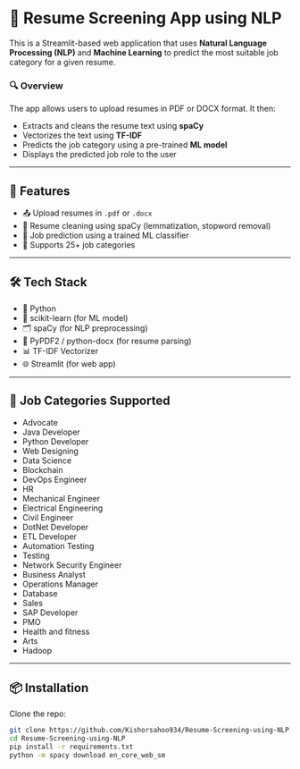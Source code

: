 # 📄 Resume Screening App using NLP

This is a Streamlit-based web application that uses **Natural Language Processing (NLP)** and **Machine Learning** to predict the most suitable job category for a given resume.

### 🔍 Overview

The app allows users to upload resumes in PDF or DOCX format. It then:
- Extracts and cleans the resume text using **spaCy**
- Vectorizes the text using **TF-IDF**
- Predicts the job category using a pre-trained **ML model**
- Displays the predicted job role to the user

---

## 🚀 Features

- 📤 Upload resumes in `.pdf` or `.docx`
- 🧹 Resume cleaning using spaCy (lemmatization, stopword removal)
- 🤖 Job prediction using a trained ML classifier
- 🎯 Supports 25+ job categories

---

## 🛠 Tech Stack

- 🐍 Python
- 🧠 scikit-learn (for ML model)
- 🗂️ spaCy (for NLP preprocessing)
- 📄 PyPDF2 / python-docx (for resume parsing)
- 📊 TF-IDF Vectorizer
- 🌐 Streamlit (for web app)

---

## 💼 Job Categories Supported

- Advocate  
- Java Developer  
- Python Developer  
- Web Designing  
- Data Science  
- Blockchain  
- DevOps Engineer  
- HR  
- Mechanical Engineer  
- Electrical Engineering  
- Civil Engineer  
- DotNet Developer  
- ETL Developer  
- Automation Testing  
- Testing  
- Network Security Engineer  
- Business Analyst  
- Operations Manager  
- Database  
- Sales  
- SAP Developer  
- PMO  
- Health and fitness  
- Arts  
- Hadoop

---

## 📦 Installation

Clone the repo:

```bash
git clone https://github.com/Kishorsahoo934/Resume-Screening-using-NLP.git
cd Resume-Screening-using-NLP
pip install -r requirements.txt
python -m spacy download en_core_web_sm
